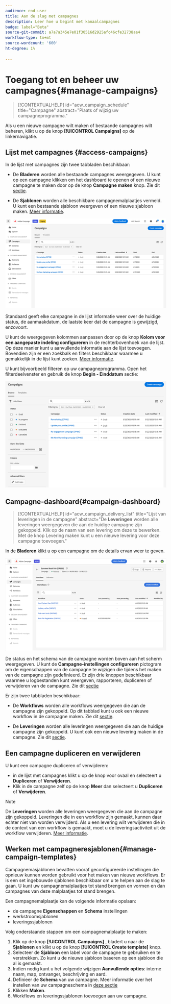 ```yaml
---
audience: end-user
title: Aan de slag met campagnes
description: Leer hoe u begint met kanaalcampagnes
badge: label="Beta"
source-git-commit: a7a7a345e7e01f30516d2925afc46cfe32738aa4
workflow-type: tm+mt
source-wordcount: '600'
ht-degree: 1%

---
```



# Toegang tot en beheer uw campagnes{#manage-campaigns}

>[!CONTEXTUALHELP]
>id="acw_campaign_schedule"
>title="Campagne"
>abstract="Plaats of wijzig uw campagneprogramma."

Als u een nieuwe campagne wilt maken of bestaande campagnes wilt beheren, klikt u op de knop **[!UICONTROL Campaigns]** op de linkernavigatie.

## Lijst met campagnes {#access-campaigns}

In de lijst met campagnes zijn twee tabbladen beschikbaar:

* De **Bladeren** worden alle bestaande campagnes weergegeven. U kunt op een campagne klikken om het dashboard te openen of een nieuwe campagne te maken door op de knop **Campagne maken** knop. Zie dit [sectie](create-campaigns.md#create-campaigns).

* De **Sjablonen** worden alle beschikbare campagnemalplaatjes vermeld. U kunt een bestaande sjabloon weergeven of een nieuwe sjabloon maken. [Meer informatie](manage-campaign-templates.md).

![Lijst met campagnes](assets/campaign-list.png)

Standaard geeft elke campagne in de lijst informatie weer over de huidige status, de aanmaakdatum, de laatste keer dat de campagne is gewijzigd, enzovoort.

U kunt de weergegeven kolommen aanpassen door op de knop **Kolom voor een aangepaste indeling configureren** in de rechterbovenhoek van de lijst. Op deze manier kunt u aanvullende informatie aan de lijst toevoegen. Bovendien zijn er een zoekbalk en filters beschikbaar waarmee u gemakkelijk in de lijst kunt zoeken. [Meer informatie](../get-started/user-interface.md#list-screens).

U kunt bijvoorbeeld filteren op uw campagneprogramma. Open het filterdeelvenster en gebruik de knop **Begin - Einddatum** sectie:

![Campagne, filter](assets/campaign-filter-on-dates.png)

## Campagne-dashboard{#campaign-dashboard}

>[!CONTEXTUALHELP]
>id="acw_campaign_delivery_list"
>title="Lijst van leveringen in de campagne"
>abstract="De **Leveringen** worden alle leveringen weergegeven die aan de huidige campagne zijn gekoppeld. Klik op de naam van een levering om deze te bewerken. Met de knop Levering maken kunt u een nieuwe levering voor deze campagne toevoegen."

In de **Bladeren** klikt u op een campagne om de details ervan weer te geven.

![Campagne-dashboard](assets/campaign-dashboard.png)

De status en het schema van de campagne worden boven aan het scherm weergegeven. U kunt de **Campagne-instellingen configureren** pictogram om de eigenschappen van de campagne te wijzigen die tijdens het maken van de campagne zijn gedefinieerd. Er zijn drie knoppen beschikbaar waarmee u logbestanden kunt weergeven, rapporteren, dupliceren of verwijderen van de campagne. Zie dit [sectie](create-campaigns.md#create-campaigns)

Er zijn twee tabbladen beschikbaar:

* De **Workflows** worden alle workflows weergegeven die aan de campagne zijn gekoppeld. Op dit tabblad kunt u ook een nieuwe workflow in de campagne maken. Zie dit [sectie](create-campaigns.md#create-campaigns).

* De **Leveringen** worden alle leveringen weergegeven die aan de huidige campagne zijn gekoppeld. U kunt ook een nieuwe levering maken in de campagne. Zie dit [sectie](create-campaigns.md#create-campaigns).

## Een campagne dupliceren en verwijderen

U kunt een campagne dupliceren of verwijderen:

* in de lijst met campagnes klikt u op de knop voor ovaal en selecteert u **Dupliceren** of **Verwijderen**.
* Klik in de campagne zelf op de knop **Meer** dan selecteert u **Dupliceren** of **Verwijderen**.

>[!NOTE]
>
>De **Leveringen** worden alle leveringen weergegeven die aan de campagne zijn gekoppeld. Leveringen die in een workflow zijn gemaakt, kunnen daar echter niet van worden verwijderd. Als u een levering wilt verwijderen die in de context van een workflow is gemaakt, moet u de leveringsactiviteit uit de workflow verwijderen. [Meer informatie](../msg/gs-messages.md#delivery-delete).

## Werken met campagneresjablonen{#manage-campaign-templates}

Campagnemasjablonen bevatten vooraf geconfigureerde instellingen die opnieuw kunnen worden gebruikt voor het maken van nieuwe workflows. Er is een set ingebouwde sjablonen beschikbaar om u te helpen aan de slag te gaan. U kunt uw campagnemalplaatjes tot stand brengen en vormen en dan campagnes van deze malplaatjes tot stand brengen.

Een campagnemalplaatje kan de volgende informatie opslaan:

* de campagne **Eigenschappen** en **Schema** instellingen
* werkstroomsjablonen
* leveringssjablonen

Volg onderstaande stappen om een campagnemalplaatje te maken:

1. Klik op de knop **[!UICONTROL Campaigns]** , bladert u naar de **Sjablonen** en klikt u op de knop **[!UICONTROL Create template]** knop.
1. Selecteer de **Sjabloon** een label voor de campagne te gebruiken en te verstrekken. Zo kunt u de nieuwe sjabloon baseren op een sjabloon die al is gemaakt.
1. Indien nodig kunt u het volgende wijzigen **Aanvullende opties**: interne naam, map, ontvanger, beschrijving en aard.
1. Definieer de **Schema** van uw campagne. Meer informatie over het instellen van uw campagneschema in [deze sectie](create-campaigns.md#campaign-schedule)
1. Klikken **Maken**.
1. Workflows en leveringssjablonen toevoegen aan uw campagne.
